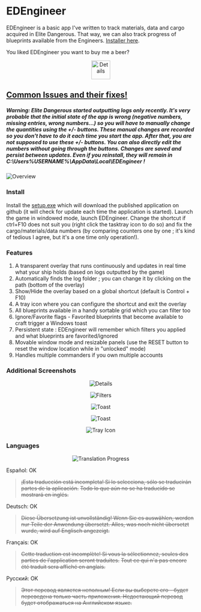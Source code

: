 # EDEngineer

EDEngineer is a basic app I've written to track materials, data and cargo acquired in Elite Dangerous. That way, we can also track progress of blueprints available from the Engineers. [Installer here](https://cdn.rawgit.com/msarilar/EDEngineer/master/EDEngineer/releases/setup.exe).

You liked EDEngineer you want to buy me a beer?

<p align="center">
  <a href="https://www.paypal.com/cgi-bin/webscr?cmd=_s-xclick&hosted_button_id=YHNRFX3SKZGRS">
    <img src="http://i.imgur.com/hWeG26O.png" alt="Details" height=50/>
  </a>
</p>

## [**Common Issues and their fixes!**](https://github.com/msarilar/EDEngineer/wiki/Troubleshooting-Issues)

##### **Warning:** Elite Dangerous started outputting logs only recently. It's very probable that the initial state of the app is wrong (negative numbers, missing entries, wrong numbers...) so you will have to manually change the quantities using the +/- buttons. These manual changes are recorded so you don't have to do it each time you start the app. After that, you are not supposed to use these +/- buttons. You can also directly edit the numbers without going through the buttons. Changes are saved and persist between updates. Even if you reinstall, they will remain in C:\Users\%USERNAME%\AppData\Local\EDEngineer !

![Overview](http://i.imgur.com/tDNLdAS.png)

### Install

Install the [setup.exe](https://cdn.rawgit.com/msarilar/EDEngineer/master/EDEngineer/releases/setup.exe) which will download the published application on github (it will check for update each time the application is started). Launch the game in windowed mode, launch EDEngineer. Change the shortcut if ctrl+F10 does not suit you (right click the tasktray icon to do so) and fix the cargo/materials/data numbers (by comparing counters one by one ; it's kind of tedious I agree, but it's a one time only operation!).

### Features

1. A transparent overlay that runs continuously and updates in real time what your ship holds (based on logs outputted by the game)
2. Automatically finds the log folder ; you can change it by clicking on the path (bottom of the overlay)
3. Show/Hide the overlay based on a global shortcut (default is Control + F10)
4. A tray icon where you can configure the shortcut and exit the overlay
5. All blueprints available in a handy sortable grid which you can filter too
6. Ignore/Favorite flags - Favorited blueprints that become available to craft trigger a Windows toast
7. Persistent state : EDEngineer will remember which filters you applied and what blueprints are favorited/ignored
8. Movable window mode and resizable panels (use the RESET button to reset the window location while in "unlocked" mode)
9. Handles multiple commanders if you own multiple accounts

### Additional Screenshots

<p align="center">
  <img src="http://i.imgur.com/4seMO8l.png" alt="Details"/>
</p>
<p align="center">
  <img src="http://i.imgur.com/jiHt4LI.png" alt="Filters"/>
</p>
<p align="center">
  <img src="http://i.imgur.com/td5H0OW.png" alt="Toast"/>
</p>
<p align="center">
  <img src="http://i.imgur.com/YBUPheF.png" alt="Toast"/>
</p>
<p align="center">
  <img src="http://i.imgur.com/3sKXcYE.png" alt="Tray Icon"/>
</p>

### Languages

<p align="center">
  <img src="http://i.imgur.com/pR2NMbr.png" alt="Translation Progress"/>
</p>

Español: OK
> ~~¡Esta traducción está incompleta! Si lo selecciona, sólo se traducirán partes de la aplicación.~~
> ~~Todo lo que aún no se ha traducido se mostrará en inglés.~~

Deutsch: OK
> ~~Diese Übersetzung ist unvollständig! Wenn Sie es auswählen, werden nur Teile der Anwendung übersetzt. Alles, was noch nicht übersetzt wurde, wird auf Englisch angezeigt.~~

Français: OK
> ~~Cette traduction est incomplète! Si vous la sélectionnez, seules des parties de l'application seront traduites.~~
> ~~Tout ce qui n'a pas encore été traduit sera affiché en anglais.~~

Русский: OK
> ~~Этот перевод является неполным! Если вы выберете его - будет переведена только часть приложения. Недостающий перевод будет отображаться на Английском языке.~~